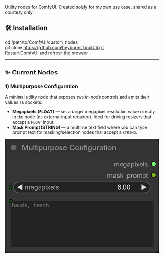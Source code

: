 Utility nodes for ComfyUI. Created solely for my own use case, shared as a courtesy only.

## 🛠️ Installation

cd /path/to/ComfyUI/custom_nodes  
git clone https://github.com/heyburns/LinxUtil.git  
Restart ComfyUI and refresh the browser  

---

## ✨ Current Nodes

### 1) Multipurpose Configuration
A minimal utility node that exposes two *in-node* controls and emits their values as sockets:

- **Megapixels (FLOAT)** — set a target megapixel resolution value directly in the node (no external input required). Ideal for driving resizers that accept a `FLOAT` input.  
- **Mask Prompt (STRING)** — a multiline text field where you can type prompt text for masking/selection nodes that accept a `STRING`.

<p align="center">
  <img src="assets/multipurpose_configuration.png" alt="Multipurpose Configuration node" width="540">
</p>